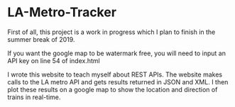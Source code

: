 # LA-Metro-Tracker

First of all, this project is a work in progress which I plan to finish in the summer break of 2019.

If you want the google map to be watermark free, you will need to input an API key on line 54 of index.html

I wrote this website to teach myself about REST APIs. The website makes calls to the LA metro API and gets results returned in JSON and XML. I then plot these results on a google map to show the location and direction of trains in real-time.
